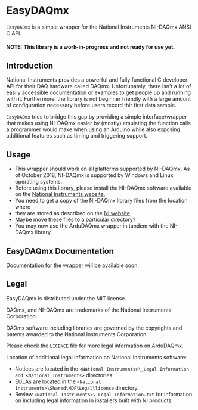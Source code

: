 # EasyDAQmx
`EasyDAQmx` is a simple wrapper for the National Instruments NI-DAQmx ANSI C API.

#### NOTE: This library is a work-in-progress and not ready for use yet.

## Introduction
National Instruments provides a powerful and fully functional C developer API
for their DAQ hardware called DAQmx. Unfortunately, there isn't a lot of easily
accessible documentation or examples to get people up and running with it.
Furthermore, the library is not beginner friendly with a large amount of
configuration necessary before users record thir first data sample.

`EasyDAQmx` tries to bridge this gap by providing a simple interface/wrapper that
makes using NI-DAQmx easier by (mostly) emulating the function calls a
programmer would make when using an Arduino while also exposing additional
features such as timing and triggering support.

## Usage
* This wrapper should work on all platforms supported by NI-DAQmx. As of
October 2018, NI-DAQmx is supported by Windows and Linux operating systems.
* Before using this library, please install the NI-DAQmx software available on
the [National Instruments website.](https://www.ni.com/dataacquisition/nidaqmx.htm/)
* You need to get a copy of the NI-DAQmx library files from the location where
* they are stored as described on the [NI website](http://www.ni.com/product-documentation/54392/en/).
* Maybe move these files to a particular directory?
* You may now use the ArduDAQmx wrapper in tandem with the NI-DAQmx library.

## EasyDAQmx Documentation
Documentation for the wrapper will be available soon.

## Legal
EasyDAQmx is distributed under the MIT license.

DAQmx, and NI-DAQmx are trademarks of the National Instruments Corporation.

DAQmx software including libraries are governed by the copyrights and patents
awarded to the National Instruments Corporation.

Please check the `LICENCE` file for more legal information on ArduDAQmx.

Location of additional legal information on National Instruments software:
* Notices are located in the `<National Instruments>\_Legal Information and <National Instruments>` directories.
* EULAs are located in the `<National Instruments>\Shared\MDF\Legal\license` directory.
* Review `<National Instruments>\_Legal Information.txt` for information on including legal information in installers built with NI products.
